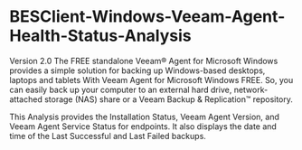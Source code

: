 # BESClient-Windows-Veeam-Agent-Health-Status-Analysis
Version 2.0
The FREE standalone Veeam® Agent for Microsoft Windows provides a simple solution for backing up Windows-based desktops, laptops and tablets With Veeam Agent for Microsoft Windows FREE. So, you can easily back up your computer to an external hard drive, network-attached storage (NAS) share or a Veeam Backup & Replication™ repository.

This Analysis provides the Installation Status, Veeam Agent Version, and Veeam Agent Service Status for endpoints. It also displays the date and time of the Last Successful and Last Failed backups. 

